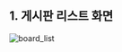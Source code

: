 ## 1. 게시판 리스트 화면
![board_list](https://user-images.githubusercontent.com/57441674/68394360-056ba000-01b1-11ea-957a-41243e251ac9.png)
